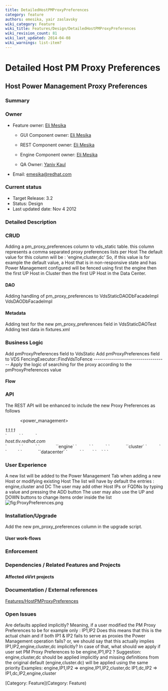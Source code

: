 ```yaml
---
title: DetailedHostPMProxyPreferences
category: feature
authors: emesika, yair zaslavsky
wiki_category: Feature
wiki_title: Features/Design/DetailedHostPMProxyPreferences
wiki_revision_count: 81
wiki_last_updated: 2014-04-08
wiki_warnings: list-item?
---
```


# Detailed Host PM Proxy Preferences

## Host Power Management Proxy Preferences

### Summary

### Owner

*   Feature owner: [ Eli Mesika](User:emesika)

    * GUI Component owner: [ Eli Mesika](User:emesika)

    * REST Component owner: [ Eli Mesika](User:emesika)

    * Engine Component owner: [ Eli Mesika](User:emesika)

    * QA Owner: [ Yaniv Kaul](User:ykaul)

*   Email: emesika@redhat.com

### Current status

*   Target Release: 3.2
*   Status: Design
*   Last updated date: Nov 4 2012

### Detailed Description

### CRUD

Adding a pm_proxy_preferences column to vds_static table.
this column represents a comma separated proxy preferences lists per Host
The default value for this column will be : 'engine,cluster,dc'
So, if this value is for example the default value, a Host that is in non-responsive state and has Power Management configured will be fenced using first the engine then the first UP Host in Cluster then the first UP Host in the Data Center.

#### DAO

Adding handling of pm_proxy_preferences to
VdsStaticDAODbFacadeImpl
VdsDAODbFacadeImpl

#### Metadata

Adding test for the new pm_proxy_preferences field in VdsStaticDAOTest
Adding test data in fixtures.xml

### Business Logic

Add pmProxyPreferences field to VdsStatic
Add pmProxyPreferences field to VDS
 FencingExecutor::FindVdsToFence
------------------------------------ Apply the logic of searching for the proxy according to the pmProxyPreferences value

#### Flow

### API

The REST API will be enhanced to include the new Proxy Preferences as follows

`  `<host>
`    `<power_management>
`       `<proxies>
`          `<proxy>
                  

<address>
1.1.1.1

</address>
`          `</proxy>
`          `<proxy>
                   

<address>
host.tlv.redhat.com

</address>
`          `</proxy>
`          `<proxy>
`             `<predefined>`engine`</predefined>
`          `</proxy>
`          `<proxy>
`             `<predefined>`cluster`</predefined>
`          `</proxy>
`         `<proxy>
`             `<predefined>`datacenter`</predefined>
`          `</proxy>
`       `</proxies>
`    `</power_management>
` `</host>

### User Experience

A new list will be added to the Power Management Tab when adding a new Host or modifying existing Host
The list will have by default the entries : engine,cluster and DC
The user may add other Host IPs or FQDNs by typing a value and pressing the ADD button
The user may also use the UP and DOWN buttons to change items order inside the list
 ![](ProxyPreferences.png "fig:ProxyPreferences.png")

### Installation/Upgrade

Add the new pm_proxy_preferences column in the upgrade script.

#### User work-flows

### Enforcement

### Dependencies / Related Features and Projects

#### Affected oVirt projects

### Documentation / External references

[Features/HostPMProxyPreferences](Features/HostPMProxyPreferences)

### Open Issues

Are defaults applied implicitly?
Meaning, if a user modified the PM Proxy Preferences to be for example only : IP1,IP2
Does this means that this is the actual chain and if both IP1 & IP2 fails to serve as proxies the Power Management operation fails?
or, we should say that this actually implies IP1,IP2,engine,cluster,dc implicitly?
In case of that, what should we apply if user set PM Proxy Preferences to be engine,IP1,IP2 ?
Suggestion:
engine,cluster,dc should be applied implicitly and missing definitions from the original default (engine,cluster.dc) will be applied using the same priority
Examples:
engine,IP1,IP2 => engine,IP1,IP2,cluster,dc IP1,dc,IP2 => IP1,dc,IP2,engine,cluster

[Category: Feature](Category: Feature)
